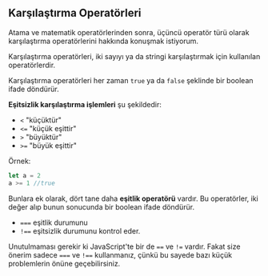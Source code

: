 
## Karşılaştırma Operatörleri

Atama ve matematik operatörlerinden sonra, üçüncü  operatör türü olarak karşılaştırma operatörlerini hakkında konuşmak istiyorum.

Karşılaştırma operatörleri, iki sayıyı ya da stringi karşılaştırmak için kullanılan operatörlerdir.


Karşılaştırma operatörleri her zaman  `true`  ya da  `false` şeklinde bir boolean ifade döndürür.


**Eşitsizlik karşılaştırma işlemleri** şu şekildedir:

-   `<`  "küçüktür" 
-   `<=`  "küçük eşittir" 
-   `>`  "büyüktür"
-   `>=`  "büyük eşittir" 

Örnek:

```js
let a = 2
a >= 1 //true
```

Bunlara ek olarak, dört tane daha  **eşitlik operatörü** vardır. Bu operatörler, iki değer alıp bunun sonucunda bir boolean ifade döndürür.

- `===` eşitlik durumunu
- `!==` eşitsizlik durumunu kontrol eder.

Unutulmaması gerekir ki JavaScript'te bir de `==` ve `!=` vardır. Fakat size önerim sadece `===` ve `!==` kullanmanız, çünkü bu sayede bazı küçük problemlerin önüne geçebilirsiniz.
